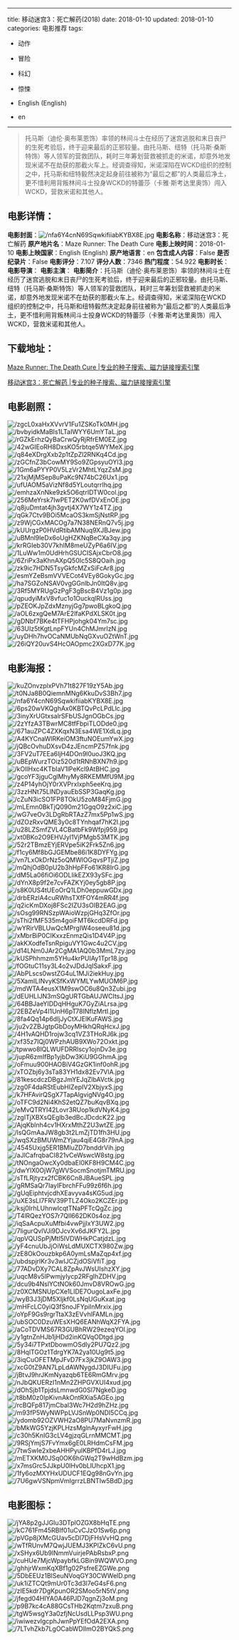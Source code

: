 
---
title: 移动迷宫3：死亡解药(2018)
date: 2018-01-10
updated: 2018-01-10
categories: 电影推荐
tags:
- 动作
- 冒险
- 科幻
- 惊悚

- English (English)
- en
---


> 托马斯（迪伦·奥布莱恩饰）率领的林间斗士在经历了迷宫逃脱和末日丧尸的生死考验后，终于迎来最后的正邪较量。由托马斯、纽特（托马斯·桑斯特饰）等人领军的营救团队，耗时三年筹划营救被抓走的米诺，却意外地发现米诺不在劫获的那截火车上。经调查得知，米诺深陷在WCKD组织的控制之中，托马斯和纽特毅然决定起身前往被称为“最后之都”的人类最后净土，更不惜利用背叛林间斗士投身WCKD的特蕾莎（卡雅·斯考达里奥饰）闯入WCKD，营救米诺和其他人。

## **电影详情**：

**电影封面**：<img src="https://image.tmdb.org/t/p/w200/nfa6Y4cnN69SqwkifiiabKYBX8E.jpg" alt="/nfa6Y4cnN69SqwkifiiabKYBX8E.jpg" title="/nfa6Y4cnN69SqwkifiiabKYBX8E.jpg">
**电影名称**：移动迷宫3：死亡解药
**原产地片名**：Maze Runner: The Death Cure
**电影上映时间**：2018-01-10
**电影上映国家**：English (English)
**原产地语言**：en
**包含成人内容**：False
**是否纪录片**：False
**电影评分**：7.107
**评分人数**：7346
**热门程度**：54.922
**电影时长**：
**电影导演**：
**电影主演**：
**电影简介**：托马斯（迪伦·奥布莱恩饰）率领的林间斗士在经历了迷宫逃脱和末日丧尸的生死考验后，终于迎来最后的正邪较量。由托马斯、纽特（托马斯·桑斯特饰）等人领军的营救团队，耗时三年筹划营救被抓走的米诺，却意外地发现米诺不在劫获的那截火车上。经调查得知，米诺深陷在WCKD组织的控制之中，托马斯和纽特毅然决定起身前往被称为“最后之都”的人类最后净土，更不惜利用背叛林间斗士投身WCKD的特蕾莎（卡雅·斯考达里奥饰）闯入WCKD，营救米诺和其他人。

## **下载地址**：
[Maze Runner: The Death Cure |专业的种子搜索、磁力链接搜索引擎](https://movie.amd794.com:2083/?search=Maze%20Runner%3A%20The%20Death%20Cure&ordering=&mode=match_phrase&page_size=10&page=1)

[移动迷宫3：死亡解药 |专业的种子搜索、磁力链接搜索引擎](https://movie.amd794.com:2083/?search=%E7%A7%BB%E5%8A%A8%E8%BF%B7%E5%AE%AB3%EF%BC%9A%E6%AD%BB%E4%BA%A1%E8%A7%A3%E8%8D%AF&ordering=&mode=match_phrase&page_size=10&page=1)
 

## **电影剧照**：
<img src="https://image.tmdb.org/t/p/original/zgcL0xaHxXVvrV1Fu1ZSKoTk0MH.jpg" alt="/zgcL0xaHxXVvrV1Fu1ZSKoTk0MH.jpg" title="/zgcL0xaHxXVvrV1Fu1ZSKoTk0MH.jpg"><img src="https://image.tmdb.org/t/p/original/bvbyidkMaBls1LTaIWYY6UmYTaL.jpg" alt="/bvbyidkMaBls1LTaIWYY6UmYTaL.jpg" title="/bvbyidkMaBls1LTaIWYY6UmYTaL.jpg"><img src="https://image.tmdb.org/t/p/original/rGZkErhzQyBaCrwQyRjRfrEM0EZ.jpg" alt="/rGZkErhzQyBaCrwQyRjRfrEM0EZ.jpg" title="/rGZkErhzQyBaCrwQyRjRfrEM0EZ.jpg"><img src="https://image.tmdb.org/t/p/original/42wGIEoRH8DxsKO5rbtqe5WYMeX.jpg" alt="/42wGIEoRH8DxsKO5rbtqe5WYMeX.jpg" title="/42wGIEoRH8DxsKO5rbtqe5WYMeX.jpg"><img src="https://image.tmdb.org/t/p/original/q84eXDrgXxb2p1tZpZl2RNKq4Cd.jpg" alt="/q84eXDrgXxb2p1tZpZl2RNKq4Cd.jpg" title="/q84eXDrgXxb2p1tZpZl2RNKq4Cd.jpg"><img src="https://image.tmdb.org/t/p/original/zGCfnZ3bCowMY9So9ZGpsyuOYl3.jpg" alt="/zGCfnZ3bCowMY9So9ZGpsyuOYl3.jpg" title="/zGCfnZ3bCowMY9So9ZGpsyuOYl3.jpg"><img src="https://image.tmdb.org/t/p/original/1Gm6aPYYP0V5LzVr2MhtLYqzZsM.jpg" alt="/1Gm6aPYYP0V5LzVr2MhtLYqzZsM.jpg" title="/1Gm6aPYYP0V5LzVr2MhtLYqzZsM.jpg"><img src="https://image.tmdb.org/t/p/original/21xjMjMSep8uPaKc9N74bC26Ux1.jpg" alt="/21xjMjMSep8uPaKc9N74bC26Ux1.jpg" title="/21xjMjMSep8uPaKc9N74bC26Ux1.jpg"><img src="https://image.tmdb.org/t/p/original/ufUAOM5aVizNf8d5YLoutqrrlhq.jpg" alt="/ufUAOM5aVizNf8d5YLoutqrrlhq.jpg" title="/ufUAOM5aVizNf8d5YLoutqrrlhq.jpg"><img src="https://image.tmdb.org/t/p/original/emhzaXnNke9zk5O6qtrIDTW0col.jpg" alt="/emhzaXnNke9zk5O6qtrIDTW0col.jpg" title="/emhzaXnNke9zk5O6qtrIDTW0col.jpg"><img src="https://image.tmdb.org/t/p/original/256MeYrsk7IwPET2K0wfDVxEnOE.jpg" alt="/256MeYrsk7IwPET2K0wfDVxEnOE.jpg" title="/256MeYrsk7IwPET2K0wfDVxEnOE.jpg"><img src="https://image.tmdb.org/t/p/original/q8juDmtat4jh3gvtj4X7WY1z4TZ.jpg" alt="/q8juDmtat4jh3gvtj4X7WY1z4TZ.jpg" title="/q8juDmtat4jh3gvtj4X7WY1z4TZ.jpg"><img src="https://image.tmdb.org/t/p/original/qGk7Ctv9BOi5McaOS3kmSjNstRP.jpg" alt="/qGk7Ctv9BOi5McaOS3kmSjNstRP.jpg" title="/qGk7Ctv9BOi5McaOS3kmSjNstRP.jpg"><img src="https://image.tmdb.org/t/p/original/z9WjCGxMACOg7a7N38NERnQ7v5j.jpg" alt="/z9WjCGxMACOg7a7N38NERnQ7v5j.jpg" title="/z9WjCGxMACOg7a7N38NERnQ7v5j.jpg"><img src="https://image.tmdb.org/t/p/original/kUUrgzP0HVdRtibAMNuq9XJBJew.jpg" alt="/kUUrgzP0HVdRtibAMNuq9XJBJew.jpg" title="/kUUrgzP0HVdRtibAMNuq9XJBJew.jpg"><img src="https://image.tmdb.org/t/p/original/uBMnl9leDx6oUgHZKNqBeCXa3qy.jpg" alt="/uBMnl9leDx6oUgHZKNqBeCXa3qy.jpg" title="/uBMnl9leDx6oUgHZKNqBeCXa3qy.jpg"><img src="https://image.tmdb.org/t/p/original/krRGIeb30V7khIM8meUZyP6a6IV.jpg" alt="/krRGIeb30V7khIM8meUZyP6a6IV.jpg" title="/krRGIeb30V7khIM8meUZyP6a6IV.jpg"><img src="https://image.tmdb.org/t/p/original/1LuWw1m0UdHrhGSUCISAjxCbrO8.jpg" alt="/1LuWw1m0UdHrhGSUCISAjxCbrO8.jpg" title="/1LuWw1m0UdHrhGSUCISAjxCbrO8.jpg"><img src="https://image.tmdb.org/t/p/original/6ZriPx3aKhnAXpQ50Ic5S8QOaih.jpg" alt="/6ZriPx3aKhnAXpQ50Ic5S8QOaih.jpg" title="/6ZriPx3aKhnAXpQ50Ic5S8QOaih.jpg"><img src="https://image.tmdb.org/t/p/original/zk9ic7HDN5TsyGkfcMZxSiFcAr8.jpg" alt="/zk9ic7HDN5TsyGkfcMZxSiFcAr8.jpg" title="/zk9ic7HDN5TsyGkfcMZxSiFcAr8.jpg"><img src="https://image.tmdb.org/t/p/original/esmYZeBsmVVVECot4VEy8GokyGc.jpg" alt="/esmYZeBsmVVVECot4VEy8GokyGc.jpg" title="/esmYZeBsmVVVECot4VEy8GokyGc.jpg"><img src="https://image.tmdb.org/t/p/original/ha7SGZoNSAV0vgGGnlbJn0ItQ8v.jpg" alt="/ha7SGZoNSAV0vgGGnlbJn0ItQ8v.jpg" title="/ha7SGZoNSAV0vgGGnlbJn0ItQ8v.jpg"><img src="https://image.tmdb.org/t/p/original/3Rf5MYRUgGzPgF3gBscB4Vz1g0p.jpg" alt="/3Rf5MYRUgGzPgF3gBscB4Vz1g0p.jpg" title="/3Rf5MYRUgGzPgF3gBscB4Vz1g0p.jpg"><img src="https://image.tmdb.org/t/p/original/qpudyiMxV8vfuc1o1OuckqlRUss.jpg" alt="/qpudyiMxV8vfuc1o1OuckqlRUss.jpg" title="/qpudyiMxV8vfuc1o1OuckqlRUss.jpg"><img src="https://image.tmdb.org/t/p/original/pZEOKJpZdxMznyjGg7pwoBLgkoQ.jpg" alt="/pZEOKJpZdxMznyjGg7pwoBLgkoQ.jpg" title="/pZEOKJpZdxMznyjGg7pwoBLgkoQ.jpg"><img src="https://image.tmdb.org/t/p/original/aOL6zxgQeM7ArE2lfaKPdXLSK0t.jpg" alt="/aOL6zxgQeM7ArE2lfaKPdXLSK0t.jpg" title="/aOL6zxgQeM7ArE2lfaKPdXLSK0t.jpg"><img src="https://image.tmdb.org/t/p/original/gDNbf7BKe4tTFHPjohgk04Ym7sc.jpg" alt="/gDNbf7BKe4tTFHPjohgk04Ym7sc.jpg" title="/gDNbf7BKe4tTFHPjohgk04Ym7sc.jpg"><img src="https://image.tmdb.org/t/p/original/63UIz5tKgtLnpFYUn4ChMJmrIzN.jpg" alt="/63UIz5tKgtLnpFYUn4ChMJmrIzN.jpg" title="/63UIz5tKgtLnpFYUn4ChMJmrIzN.jpg"><img src="https://image.tmdb.org/t/p/original/uyDHh7hvOCaNMUbNqGXvuOZtWnT.jpg" alt="/uyDHh7hvOCaNMUbNqGXvuOZtWnT.jpg" title="/uyDHh7hvOCaNMUbNqGXvuOZtWnT.jpg"><img src="https://image.tmdb.org/t/p/original/26iQY20uvS4HcOAOpmc2XGxD77K.jpg" alt="/26iQY20uvS4HcOAOpmc2XGxD77K.jpg" title="/26iQY20uvS4HcOAOpmc2XGxD77K.jpg">

## **电影海报**：
<img src="https://image.tmdb.org/t/p/original/kuZOnvzplxPVh71t827F19zY5Ab.jpg" alt="/kuZOnvzplxPVh71t827F19zY5Ab.jpg" title="/kuZOnvzplxPVh71t827F19zY5Ab.jpg"><img src="https://image.tmdb.org/t/p/original/t0NJa8B0QiemnMNg6KkuDvS3Bh7.jpg" alt="/t0NJa8B0QiemnMNg6KkuDvS3Bh7.jpg" title="/t0NJa8B0QiemnMNg6KkuDvS3Bh7.jpg"><img src="https://image.tmdb.org/t/p/original/nfa6Y4cnN69SqwkifiiabKYBX8E.jpg" alt="/nfa6Y4cnN69SqwkifiiabKYBX8E.jpg" title="/nfa6Y4cnN69SqwkifiiabKYBX8E.jpg"><img src="https://image.tmdb.org/t/p/original/6ps20wVKQghAx0KBTQvPcLPdLlc.jpg" alt="/6ps20wVKQghAx0KBTQvPcLPdLlc.jpg" title="/6ps20wVKQghAx0KBTQvPcLPdLlc.jpg"><img src="https://image.tmdb.org/t/p/original/3inyXrUGtxsalrSFbUSJgnOGbCs.jpg" alt="/3inyXrUGtxsalrSFbUSJgnOGbCs.jpg" title="/3inyXrUGtxsalrSFbUSJgnOGbCs.jpg"><img src="https://image.tmdb.org/t/p/original/2zYfzA3TBwrMC8tfFbpiTLODde0.jpg" alt="/2zYfzA3TBwrMC8tfFbpiTLODde0.jpg" title="/2zYfzA3TBwrMC8tfFbpiTLODde0.jpg"><img src="https://image.tmdb.org/t/p/original/671auZPC4ZXKqxN3Esa4WE1XdLq.jpg" alt="/671auZPC4ZXKqxN3Esa4WE1XdLq.jpg" title="/671auZPC4ZXKqxN3Esa4WE1XdLq.jpg"><img src="https://image.tmdb.org/t/p/original/A4KYCnaWlRKeiOM3ftuNOEumYwX.jpg" alt="/A4KYCnaWlRKeiOM3ftuNOEumYwX.jpg" title="/A4KYCnaWlRKeiOM3ftuNOEumYwX.jpg"><img src="https://image.tmdb.org/t/p/original/jQBcOvhuDXsvD4zJEncmPZ57fnk.jpg" alt="/jQBcOvhuDXsvD4zJEncmPZ57fnk.jpg" title="/jQBcOvhuDXsvD4zJEncmPZ57fnk.jpg"><img src="https://image.tmdb.org/t/p/original/3FV2uT7EEa6IjH4DOn9l0uoJ3KQ.jpg" alt="/3FV2uT7EEa6IjH4DOn9l0uoJ3KQ.jpg" title="/3FV2uT7EEa6IjH4DOn9l0uoJ3KQ.jpg"><img src="https://image.tmdb.org/t/p/original/uBEpWurzTOiz520d1tRNhBXN7h9.jpg" alt="/uBEpWurzTOiz520d1tRNhBXN7h9.jpg" title="/uBEpWurzTOiz520d1tRNhBXN7h9.jpg"><img src="https://image.tmdb.org/t/p/original/kOIlHxc4KTbIaV1lPeKcl9AtBHC.jpg" alt="/kOIlHxc4KTbIaV1lPeKcl9AtBHC.jpg" title="/kOIlHxc4KTbIaV1lPeKcl9AtBHC.jpg"><img src="https://image.tmdb.org/t/p/original/gcoYF3jguCglMhyMy8RKEMMfU9M.jpg" alt="/gcoYF3jguCglMhyMy8RKEMMfU9M.jpg" title="/gcoYF3jguCglMhyMy8RKEMMfU9M.jpg"><img src="https://image.tmdb.org/t/p/original/z4P14yhOjY0rXVPrxIxph5eeKrq.jpg" alt="/z4P14yhOjY0rXVPrxIxph5eeKrq.jpg" title="/z4P14yhOjY0rXVPrxIxph5eeKrq.jpg"><img src="https://image.tmdb.org/t/p/original/3zzHNt75LlNDyauEbSSP3GaqKg.jpg" alt="/3zzHNt75LlNDyauEbSSP3GaqKg.jpg" title="/3zzHNt75LlNDyauEbSSP3GaqKg.jpg"><img src="https://image.tmdb.org/t/p/original/cZuN3icSO1FP8TOkU5zoM84FjmG.jpg" alt="/cZuN3icSO1FP8TOkU5zoM84FjmG.jpg" title="/cZuN3icSO1FP8TOkU5zoM84FjmG.jpg"><img src="https://image.tmdb.org/t/p/original/mLEmn0BkTjQ090m21GgqO9z2xiC.jpg" alt="/mLEmn0BkTjQ090m21GgqO9z2xiC.jpg" title="/mLEmn0BkTjQ090m21GgqO9z2xiC.jpg"><img src="https://image.tmdb.org/t/p/original/wG7veOv3LDgRbRTAzZ7mx5Pp1wS.jpg" alt="/wG7veOv3LDgRbRTAzZ7mx5Pp1wS.jpg" title="/wG7veOv3LDgRbRTAzZ7mx5Pp1wS.jpg"><img src="https://image.tmdb.org/t/p/original/dZOzRxvQME3y0c8TYnhqaf7hK2I.jpg" alt="/dZOzRxvQME3y0c8TYnhqaf7hK2I.jpg" title="/dZOzRxvQME3y0c8TYnhqaf7hK2I.jpg"><img src="https://image.tmdb.org/t/p/original/u28LZSmfZVL4CBatbFk9Wfpj959.jpg" alt="/u28LZSmfZVL4CBatbFk9Wfpj959.jpg" title="/u28LZSmfZVL4CBatbFk9Wfpj959.jpg"><img src="https://image.tmdb.org/t/p/original/xt0BKo2O9EHVJyl1VjPMgb53MTK.jpg" alt="/xt0BKo2O9EHVJyl1VjPMgb53MTK.jpg" title="/xt0BKo2O9EHVJyl1VjPMgb53MTK.jpg"><img src="https://image.tmdb.org/t/p/original/52r2TBmzEYjERVpe5iK2Frk5Zn6.jpg" alt="/52r2TBmzEYjERVpe5iK2Frk5Zn6.jpg" title="/52r2TBmzEYjERVpe5iK2Frk5Zn6.jpg"><img src="https://image.tmdb.org/t/p/original/f1cy6Mf8bGJGEMbe86i1K8DYFYg.jpg" alt="/f1cy6Mf8bGJGEMbe86i1K8DYFYg.jpg" title="/f1cy6Mf8bGJGEMbe86i1K8DYFYg.jpg"><img src="https://image.tmdb.org/t/p/original/vn7LxOkDrNz5oQMWlOGqvsPTjiZ.jpg" alt="/vn7LxOkDrNz5oQMWlOGqvsPTjiZ.jpg" title="/vn7LxOkDrNz5oQMWlOGqvsPTjiZ.jpg"><img src="https://image.tmdb.org/t/p/original/mQhjOdB0pU2b3hHpFFo61KR8IrG.jpg" alt="/mQhjOdB0pU2b3hHpFFo61KR8IrG.jpg" title="/mQhjOdB0pU2b3hHpFFo61KR8IrG.jpg"><img src="https://image.tmdb.org/t/p/original/dM5La06fiOi6ODLIikEZX93ySFc.jpg" alt="/dM5La06fiOi6ODLIikEZX93ySFc.jpg" title="/dM5La06fiOi6ODLIikEZX93ySFc.jpg"><img src="https://image.tmdb.org/t/p/original/dYnX8p9f2e7cvFAZKYj0ey5gb8P.jpg" alt="/dYnX8p9f2e7cvFAZKYj0ey5gb8P.jpg" title="/dYnX8p9f2e7cvFAZKYj0ey5gb8P.jpg"><img src="https://image.tmdb.org/t/p/original/s8K0US4tUEoOrQ1LDh0eppuwGDx.jpg" alt="/s8K0US4tUEoOrQ1LDh0eppuwGDx.jpg" title="/s8K0US4tUEoOrQ1LDh0eppuwGDx.jpg"><img src="https://image.tmdb.org/t/p/original/drbERzlA4cuRWhsTXfFOY4mRR4f.jpg" alt="/drbERzlA4cuRWhsTXfFOY4mRR4f.jpg" title="/drbERzlA4cuRWhsTXfFOY4mRR4f.jpg"><img src="https://image.tmdb.org/t/p/original/q2icKmDXoj8FSc2IZU3sOIB2EAG.jpg" alt="/q2icKmDXoj8FSc2IZU3sOIB2EAG.jpg" title="/q2icKmDXoj8FSc2IZU3sOIB2EAG.jpg"><img src="https://image.tmdb.org/t/p/original/sOsg99RNSzpWAioWzpjGHq3ZfOr.jpg" alt="/sOsg99RNSzpWAioWzpjGHq3ZfOr.jpg" title="/sOsg99RNSzpWAioWzpjGHq3ZfOr.jpg"><img src="https://image.tmdb.org/t/p/original/sThi2fMF535m4goiFMT6kcdDRFd.jpg" alt="/sThi2fMF535m4goiFMT6kcdDRFd.jpg" title="/sThi2fMF535m4goiFMT6kcdDRFd.jpg"><img src="https://image.tmdb.org/t/p/original/wYRirVBLUwQcMPrgIW4oseeu81d.jpg" alt="/wYRirVBLUwQcMPrgIW4oseeu81d.jpg" title="/wYRirVBLUwQcMPrgIW4oseeu81d.jpg"><img src="https://image.tmdb.org/t/p/original/xMbrBiP0CIKxxzEnmzQis1D4V4P.jpg" alt="/xMbrBiP0CIKxxzEnmzQis1D4V4P.jpg" title="/xMbrBiP0CIKxxzEnmzQis1D4V4P.jpg"><img src="https://image.tmdb.org/t/p/original/akKXodfeTsnRpiguVY1Gwc4u2CV.jpg" alt="/akKXodfeTsnRpiguVY1Gwc4u2CV.jpg" title="/akKXodfeTsnRpiguVY1Gwc4u2CV.jpg"><img src="https://image.tmdb.org/t/p/original/d14LNm0JAr2CgMA1AQ0b3MmL7zy.jpg" alt="/d14LNm0JAr2CgMA1AQ0b3MmL7zy.jpg" title="/d14LNm0JAr2CgMA1AQ0b3MmL7zy.jpg"><img src="https://image.tmdb.org/t/p/original/kUSPhhmzm5YHu4krPUIAy1Tpr18.jpg" alt="/kUSPhhmzm5YHu4krPUIAy1Tpr18.jpg" title="/kUSPhhmzm5YHu4krPUIAy1Tpr18.jpg"><img src="https://image.tmdb.org/t/p/original/fOGtuC11sy3L4o2vJDdJqISakxF.jpg" alt="/fOGtuC11sy3L4o2vJDdJqISakxF.jpg" title="/fOGtuC11sy3L4o2vJDdJqISakxF.jpg"><img src="https://image.tmdb.org/t/p/original/AbPLscs0wstZG4uL1MJi2iekHuy.jpg" alt="/AbPLscs0wstZG4uL1MJi2iekHuy.jpg" title="/AbPLscs0wstZG4uL1MJi2iekHuy.jpg"><img src="https://image.tmdb.org/t/p/original/5XamILINvyKSfKxWYMLYwMUOM6P.jpg" alt="/5XamILINvyKSfKxWYMLYwMUOM6P.jpg" title="/5XamILINvyKSfKxWYMLYwMUOM6P.jpg"><img src="https://image.tmdb.org/t/p/original/mdWTA4eusX1M9swOC6u8Qn3Zubi.jpg" alt="/mdWTA4eusX1M9swOC6u8Qn3Zubi.jpg" title="/mdWTA4eusX1M9swOC6u8Qn3Zubi.jpg"><img src="https://image.tmdb.org/t/p/original/dEUHLIJN3mSQgURTGbAUJWCItsJ.jpg" alt="/dEUHLIJN3mSQgURTGbAUJWCItsJ.jpg" title="/dEUHLIJN3mSQgURTGbAUJWCItsJ.jpg"><img src="https://image.tmdb.org/t/p/original/64BBJaeYIDDqHHguK7GyZiALrsa.jpg" alt="/64BBJaeYIDDqHHguK7GyZiALrsa.jpg" title="/64BBJaeYIDDqHHguK7GyZiALrsa.jpg"><img src="https://image.tmdb.org/t/p/original/2EBZeVp4I1UnH6pT78INflzMrtI.jpg" alt="/2EBZeVp4I1UnH6pT78INflzMrtI.jpg" title="/2EBZeVp4I1UnH6pT78INflzMrtI.jpg"><img src="https://image.tmdb.org/t/p/original/8fa4Qq14p6dIjJyCtXJElKuFAWS.jpg" alt="/8fa4Qq14p6dIjJyCtXJElKuFAWS.jpg" title="/8fa4Qq14p6dIjJyCtXJElKuFAWS.jpg"><img src="https://image.tmdb.org/t/p/original/ju2v2ZBJgtpGbDoyMHkhQRqHcxJ.jpg" alt="/ju2v2ZBJgtpGbDoyMHkhQRqHcxJ.jpg" title="/ju2v2ZBJgtpGbDoyMHkhQRqHcxJ.jpg"><img src="https://image.tmdb.org/t/p/original/4H1vAQHD1rojw3cq1VZ3THoRJ6k.jpg" alt="/4H1vAQHD1rojw3cq1VZ3THoRJ6k.jpg" title="/4H1vAQHD1rojw3cq1VZ3THoRJ6k.jpg"><img src="https://image.tmdb.org/t/p/original/xf35z7lQj0WPzhAUB9XWo72Oxkt.jpg" alt="/xf35z7lQj0WPzhAUB9XWo72Oxkt.jpg" title="/xf35z7lQj0WPzhAUB9XWo72Oxkt.jpg"><img src="https://image.tmdb.org/t/p/original/tpwwo8lQLWUFDRRlscy1ojnDv3e.jpg" alt="/tpwwo8lQLWUFDRRlscy1ojnDv3e.jpg" title="/tpwwo8lQLWUFDRRlscy1ojnDv3e.jpg"><img src="https://image.tmdb.org/t/p/original/jupR6zmIfBp1yjbDw3KiU9GGhmA.jpg" alt="/jupR6zmIfBp1yjbDw3KiU9GGhmA.jpg" title="/jupR6zmIfBp1yjbDw3KiU9GGhmA.jpg"><img src="https://image.tmdb.org/t/p/original/oFmuu900HAOBiV4GzGK1inf0ohR.jpg" alt="/oFmuu900HAOBiV4GzGK1inf0ohR.jpg" title="/oFmuu900HAOBiV4GzGK1inf0ohR.jpg"><img src="https://image.tmdb.org/t/p/original/xTOZbj6y3sTa83YH1dx82Ev7VlA.jpg" alt="/xTOZbj6y3sTa83YH1dx82Ev7VlA.jpg" title="/xTOZbj6y3sTa83YH1dx82Ev7VlA.jpg"><img src="https://image.tmdb.org/t/p/original/81kescdczDBgzJmYEJqZlbAVctk.jpg" alt="/81kescdczDBgzJmYEJqZlbAVctk.jpg" title="/81kescdczDBgzJmYEJqZlbAVctk.jpg"><img src="https://image.tmdb.org/t/p/original/zg0F4daRStEubHIZepIV2XbjyxS.jpg" alt="/zg0F4daRStEubHIZepIV2XbjyxS.jpg" title="/zg0F4daRStEubHIZepIV2XbjyxS.jpg"><img src="https://image.tmdb.org/t/p/original/k7HFAvirQSgX7TapAlgvigNVg4O.jpg" alt="/k7HFAvirQSgX7TapAlgvigNVg4O.jpg" title="/k7HFAvirQSgX7TapAlgvigNVg4O.jpg"><img src="https://image.tmdb.org/t/p/original/oTFC9d2Ni4KhS2etQZ7buKqvBXq.jpg" alt="/oTFC9d2Ni4KhS2etQZ7buKqvBXq.jpg" title="/oTFC9d2Ni4KhS2etQZ7buKqvBXq.jpg"><img src="https://image.tmdb.org/t/p/original/eMvQTRYI42Lovr3RUop1kdVNyK4.jpg" alt="/eMvQTRYI42Lovr3RUop1kdVNyK4.jpg" title="/eMvQTRYI42Lovr3RUop1kdVNyK4.jpg"><img src="https://image.tmdb.org/t/p/original/zgITjXBXsQEglb3edBcJDcdcK22.jpg" alt="/zgITjXBXsQEglb3edBcJDcdcK22.jpg" title="/zgITjXBXsQEglb3edBcJDcdcK22.jpg"><img src="https://image.tmdb.org/t/p/original/AjqKblnh4cv1HXrxMthZ2U3wtZE.jpg" alt="/AjqKblnh4cv1HXrxMthZ2U3wtZE.jpg" title="/AjqKblnh4cv1HXrxMthZ2U3wtZE.jpg"><img src="https://image.tmdb.org/t/p/original/lsQGmAaJW8gb3t2LmZjTD1fh3HU.jpg" alt="/lsQGmAaJW8gb3t2LmZjTD1fh3HU.jpg" title="/lsQGmAaJW8gb3t2LmZjTD1fh3HU.jpg"><img src="https://image.tmdb.org/t/p/original/wqSXzBMUWmZYjau4qiE4G8r79nA.jpg" alt="/wqSXzBMUWmZYjau4qiE4G8r79nA.jpg" title="/wqSXzBMUWmZYjau4qiE4G8r79nA.jpg"><img src="https://image.tmdb.org/t/p/original/4545Uxjg5ER1BMluZD7bnddrVih.jpg" alt="/4545Uxjg5ER1BMluZD7bnddrVih.jpg" title="/4545Uxjg5ER1BMluZD7bnddrVih.jpg"><img src="https://image.tmdb.org/t/p/original/aJlCafrqbaCI821vCeWswcW8stg.jpg" alt="/aJlCafrqbaCI821vCeWswcW8stg.jpg" title="/aJlCafrqbaCI821vCeWswcW8stg.jpg"><img src="https://image.tmdb.org/t/p/original/tNOngaOwcXy0dbaEI0KF8H9CM4C.jpg" alt="/tNOngaOwcXy0dbaEI0KF8H9CM4C.jpg" title="/tNOngaOwcXy0dbaEI0KF8H9CM4C.jpg"><img src="https://image.tmdb.org/t/p/original/dwYlX0OjW7gWVSocmSnotjmTMRU.jpg" alt="/dwYlX0OjW7gWVSocmSnotjmTMRU.jpg" title="/dwYlX0OjW7gWVSocmSnotjmTMRU.jpg"><img src="https://image.tmdb.org/t/p/original/sTfLRjtyzx2fCBK6Cn8JBAueSPL.jpg" alt="/sTfLRjtyzx2fCBK6Cn8JBAueSPL.jpg" title="/sTfLRjtyzx2fCBK6Cn8JBAueSPL.jpg"><img src="https://image.tmdb.org/t/p/original/gRMSaQr7IayIFbrchFFu99z6f6h.jpg" alt="/gRMSaQr7IayIFbrchFFu99z6f6h.jpg" title="/gRMSaQr7IayIFbrchFFu99z6f6h.jpg"><img src="https://image.tmdb.org/t/p/original/gUqEiphtvjcdhXEavyva4sKG5ud.jpg" alt="/gUqEiphtvjcdhXEavyva4sKG5ud.jpg" title="/gUqEiphtvjcdhXEavyva4sKG5ud.jpg"><img src="https://image.tmdb.org/t/p/original/uXE3sLI7FRV39PTLZ4Oko2KCZEr.jpg" alt="/uXE3sLI7FRV39PTLZ4Oko2KCZEr.jpg" title="/uXE3sLI7FRV39PTLZ4Oko2KCZEr.jpg"><img src="https://image.tmdb.org/t/p/original/ksj0IrhLUhnwIcqtTNaPFTcQgZc.jpg" alt="/ksj0IrhLUhnwIcqtTNaPFTcQgZc.jpg" title="/ksj0IrhLUhnwIcqtTNaPFTcQgZc.jpg"><img src="https://image.tmdb.org/t/p/original/T4lRQezYOS7r7Qll662DK0s4oz.jpg" alt="/T4lRQezYOS7r7Qll662DK0s4oz.jpg" title="/T4lRQezYOS7r7Qll662DK0s4oz.jpg"><img src="https://image.tmdb.org/t/p/original/iqSaAcpuXuMfbi4vwPjjIxY3UW2.jpg" alt="/iqSaAcpuXuMfbi4vwPjjIxY3UW2.jpg" title="/iqSaAcpuXuMfbi4vwPjjIxY3UW2.jpg"><img src="https://image.tmdb.org/t/p/original/7ligurQvlVJi9DJcvXv6dJKFY2L.jpg" alt="/7ligurQvlVJi9DJcvXv6dJKFY2L.jpg" title="/7ligurQvlVJi9DJcvXv6dJKFY2L.jpg"><img src="https://image.tmdb.org/t/p/original/qpVQUSpPjMtl5IVDWHkPCatjdzL.jpg" alt="/qpVQUSpPjMtl5IVDWHkPCatjdzL.jpg" title="/qpVQUSpPjMtl5IVDWHkPCatjdzL.jpg"><img src="https://image.tmdb.org/t/p/original/yF4cnuUbJjOiWsLdMUXCTX980Zw.jpg" alt="/yF4cnuUbJjOiWsLdMUXCTX980Zw.jpg" title="/yF4cnuUbJjOiWsLdMUXCTX980Zw.jpg"><img src="https://image.tmdb.org/t/p/original/zE8OkOouzbkp6A0ymLsMaZqp4xf.jpg" alt="/zE8OkOouzbkp6A0ymLsMaZqp4xf.jpg" title="/zE8OkOouzbkp6A0ymLsMaZqp4xf.jpg"><img src="https://image.tmdb.org/t/p/original/ubdspjrlKr3v3wIJCZjdOSiVfiT.jpg" alt="/ubdspjrlKr3v3wIJCZjdOSiVfiT.jpg" title="/ubdspjrlKr3v3wIJCZjdOSiVfiT.jpg"><img src="https://image.tmdb.org/t/p/original/77ADvDXy7CAL8ZpAvJWsUIshzXY.jpg" alt="/77ADvDXy7CAL8ZpAvJWsUIshzXY.jpg" title="/77ADvDXy7CAL8ZpAvJWsUIshzXY.jpg"><img src="https://image.tmdb.org/t/p/original/uqcM8v5lPwmjyIycp2RFgIhZDHV.jpg" alt="/uqcM8v5lPwmjyIycp2RFgIhZDHV.jpg" title="/uqcM8v5lPwmjyIycp2RFgIhZDHV.jpg"><img src="https://image.tmdb.org/t/p/original/dcu9b4NslYCtNOk60JmvD8VROwG.jpg" alt="/dcu9b4NslYCtNOk60JmvD8VROwG.jpg" title="/dcu9b4NslYCtNOk60JmvD8VROwG.jpg"><img src="https://image.tmdb.org/t/p/original/z0XCMSNUpCXe1LIDE7OugoLaxFe.jpg" alt="/z0XCMSNUpCXe1LIDE7OugoLaxFe.jpg" title="/z0XCMSNUpCXe1LIDE7OugoLaxFe.jpg"><img src="https://image.tmdb.org/t/p/original/wyB3J3jDM5Xljkf0LsNqUGuKxat.jpg" alt="/wyB3J3jDM5Xljkf0LsNqUGuKxat.jpg" title="/wyB3J3jDM5Xljkf0LsNqUGuKxat.jpg"><img src="https://image.tmdb.org/t/p/original/mHFcLC0yiQ3fSnoJFYpiInMrxix.jpg" alt="/mHFcLC0yiQ3fSnoJFYpiInMrxix.jpg" title="/mHFcLC0yiQ3fSnoJFYpiInMrxix.jpg"><img src="https://image.tmdb.org/t/p/original/oYpF9Gs9rgrTtaX3zEVvhlFAMLn.jpg" alt="/oYpF9Gs9rgrTtaX3zEVvhlFAMLn.jpg" title="/oYpF9Gs9rgrTtaX3zEVvhlFAMLn.jpg"><img src="https://image.tmdb.org/t/p/original/ubSOC0DzuWEsXHQ6EANhWqX2FYA.jpg" alt="/ubSOC0DzuWEsXHQ6EANhWqX2FYA.jpg" title="/ubSOC0DzuWEsXHQ6EANhWqX2FYA.jpg"><img src="https://image.tmdb.org/t/p/original/aCoTDVMS67R3GUBhRW29ezeqYOl.jpg" alt="/aCoTDVMS67R3GUBhRW29ezeqYOl.jpg" title="/aCoTDVMS67R3GUBhRW29ezeqYOl.jpg"><img src="https://image.tmdb.org/t/p/original/y1gtnZnHJb1jHDd2inKQVqODtgd.jpg" alt="/y1gtnZnHJb1jHDd2inKQVqODtgd.jpg" title="/y1gtnZnHJb1jHDd2inKQVqODtgd.jpg"><img src="https://image.tmdb.org/t/p/original/5y34i7TPxtDbowmOSdIy2PU7Qz2.jpg" alt="/5y34i7TPxtDbowmOSdIy2PU7Qz2.jpg" title="/5y34i7TPxtDbowmOSdIy2PU7Qz2.jpg"><img src="https://image.tmdb.org/t/p/original/8HqlTGOz1TdrgYK7A2ya10Ug9t5.jpg" alt="/8HqlTGOz1TdrgYK7A2ya10Ug9t5.jpg" title="/8HqlTGOz1TdrgYK7A2ya10Ug9t5.jpg"><img src="https://image.tmdb.org/t/p/original/3iqCuOFETMpJFvD7Fx3jkZ9OAW3.jpg" alt="/3iqCuOFETMpJFvD7Fx3jkZ9OAW3.jpg" title="/3iqCuOFETMpJFvD7Fx3jkZ9OAW3.jpg"><img src="https://image.tmdb.org/t/p/original/xcG0tZ9AN7LpLdAWNygdJ3DIUFu.jpg" alt="/xcG0tZ9AN7LpLdAWNygdJ3DIUFu.jpg" title="/xcG0tZ9AN7LpLdAWNygdJ3DIUFu.jpg"><img src="https://image.tmdb.org/t/p/original/jBtvJ9hrJKmNyazqb6TE6RmGMrv.jpg" alt="/jBtvJ9hrJKmNyazqb6TE6RmGMrv.jpg" title="/jBtvJ9hrJKmNyazqb6TE6RmGMrv.jpg"><img src="https://image.tmdb.org/t/p/original/nJbQKUERzI1nMn2ZHPGVXUI4xud.jpg" alt="/nJbQKUERzI1nMn2ZHPGVXUI4xud.jpg" title="/nJbQKUERzI1nMn2ZHPGVXUI4xud.jpg"><img src="https://image.tmdb.org/t/p/original/dOhSjb1TpjdsLmnwdG0Sl7NgkeD.jpg" alt="/dOhSjb1TpjdsLmnwdG0Sl7NgkeD.jpg" title="/dOhSjb1TpjdsLmnwdG0Sl7NgkeD.jpg"><img src="https://image.tmdb.org/t/p/original/t8bM0z0IpKivnAkOntRXia5AGEo.jpg" alt="/t8bM0z0IpKivnAkOntRXia5AGEo.jpg" title="/t8bM0z0IpKivnAkOntRXia5AGEo.jpg"><img src="https://image.tmdb.org/t/p/original/rcBQFp817jmCbal3Wc7H2d9hZHz.jpg" alt="/rcBQFp817jmCbal3Wc7H2d9hZHz.jpg" title="/rcBQFp817jmCbal3Wc7H2d9hZHz.jpg"><img src="https://image.tmdb.org/t/p/original/m93fP5WyNWPpLVJSnWp0NDI5CCq.jpg" alt="/m93fP5WyNWPpLVJSnWp0NDI5CCq.jpg" title="/m93fP5WyNWPpLVJSnWp0NDI5CCq.jpg"><img src="https://image.tmdb.org/t/p/original/ydomb92OZVWH2aO8PU7MaNvnzmR.jpg" alt="/ydomb92OZVWH2aO8PU7MaNvnzmR.jpg" title="/ydomb92OZVWH2aO8PU7MaNvnzmR.jpg"><img src="https://image.tmdb.org/t/p/original/bMkWG5YzjKPLHzsMglnAyxyrFwH.jpg" alt="/bMkWG5YzjKPLHzsMglnAyxyrFwH.jpg" title="/bMkWG5YzjKPLHzsMglnAyxyrFwH.jpg"><img src="https://image.tmdb.org/t/p/original/c30h5KnIG3cLV4gjzqGLrnMMCMT.jpg" alt="/c30h5KnIG3cLV4gjzqGLrnMMCMT.jpg" title="/c30h5KnIG3cLV4gjzqGLrnMMCMT.jpg"><img src="https://image.tmdb.org/t/p/original/9RSjYmjS7FvYmx6gE0LRHdmCsFM.jpg" alt="/9RSjYmjS7FvYmx6gE0LRHdmCsFM.jpg" title="/9RSjYmjS7FvYmx6gE0LRHdmCsFM.jpg"><img src="https://image.tmdb.org/t/p/original/7twSwIe2xbeAHHPyulKBPfD4rLJ.jpg" alt="/7twSwIe2xbeAHHPyulKBPfD4rLJ.jpg" title="/7twSwIe2xbeAHHPyulKBPfD4rLJ.jpg"><img src="https://image.tmdb.org/t/p/original/mETXKM0JSq0OK6hGWq2T9wHdBzm.jpg" alt="/mETXKM0JSq0OK6hGWq2T9wHdBzm.jpg" title="/mETXKM0JSq0OK6hGWq2T9wHdBzm.jpg"><img src="https://image.tmdb.org/t/p/original/x7msGrc5JJkpU0lHv0bLlUhcpX1.jpg" alt="/x7msGrc5JJkpU0lHv0bLlUhcpX1.jpg" title="/x7msGrc5JJkpU0lHv0bLlUhcpX1.jpg"><img src="https://image.tmdb.org/t/p/original/1fy6ozMXYHxUDUCF1EQg98nGvYn.jpg" alt="/1fy6ozMXYHxUDUCF1EQg98nGvYn.jpg" title="/1fy6ozMXYHxUDUCF1EQg98nGvYn.jpg"><img src="https://image.tmdb.org/t/p/original/7U6gwVSNpmVmIgrrzLBNTIw5BdD.jpg" alt="/7U6gwVSNpmVmIgrrzLBNTIw5BdD.jpg" title="/7U6gwVSNpmVmIgrrzLBNTIw5BdD.jpg">

## **电影图标**：
<img src="https://image.tmdb.org/t/p/original/jYA8p2gJJGIu3DTplOZGX8bHqTE.png" alt="/jYA8p2gJJGIu3DTplOZGX8bHqTE.png" title="/jYA8p2gJJGIu3DTplOZGX8bHqTE.png"><img src="https://image.tmdb.org/t/p/original/kC761Fm45RBIf01uCvCJzO1Sw6p.png" alt="/kC761Fm45RBIf01uCvCJzO1Sw6p.png" title="/kC761Fm45RBIf01uCvCJzO1Sw6p.png"><img src="https://image.tmdb.org/t/p/original/pVGp8jXMcGUav5cDl7DjFHsVvHQ.png" alt="/pVGp8jXMcGUav5cDl7DjFHsVvHQ.png" title="/pVGp8jXMcGUav5cDl7DjFHsVvHQ.png"><img src="https://image.tmdb.org/t/p/original/wTfRUnvM7QwjJUEMJ3KPlZkC6vU.png" alt="/wTfRUnvM7QwjJUEMJ3KPlZkC6vU.png" title="/wTfRUnvM7QwjJUEMJ3KPlZkC6vU.png"><img src="https://image.tmdb.org/t/p/original/xSHyx6Ub9lNmmVuirjePAbRsbxP.png" alt="/xSHyx6Ub9lNmmVuirjePAbRsbxP.png" title="/xSHyx6Ub9lNmmVuirjePAbRsbxP.png"><img src="https://image.tmdb.org/t/p/original/cuHUe7MjcWpaybfkLGBin9WQWVO.png" alt="/cuHUe7MjcWpaybfkLGBin9WQWVO.png" title="/cuHUe7MjcWpaybfkLGBin9WQWVO.png"><img src="https://image.tmdb.org/t/p/original/ghhjrWxmKqXBf1g02PsfreEZGWe.png" alt="/ghhjrWxmKqXBf1g02PsfreEZGWe.png" title="/ghhjrWxmKqXBf1g02PsfreEZGWe.png"><img src="https://image.tmdb.org/t/p/original/5DbEEUz1BlSeuNVoqGY30CWWelD.png" alt="/5DbEEUz1BlSeuNVoqGY30CWWelD.png" title="/5DbEEUz1BlSeuNVoqGY30CWWelD.png"><img src="https://image.tmdb.org/t/p/original/uk1iZTCQt9mUr0Tc3d3l7eG4sF6.png" alt="/uk1iZTCQt9mUr0Tc3d3l7eG4sF6.png" title="/uk1iZTCQt9mUr0Tc3d3l7eG4sF6.png"><img src="https://image.tmdb.org/t/p/original/zIE5kdr7DgKpunOR2SMoo5rN5tV.png" alt="/zIE5kdr7DgKpunOR2SMoo5rN5tV.png" title="/zIE5kdr7DgKpunOR2SMoo5rN5tV.png"><img src="https://image.tmdb.org/t/p/original/jfegd04HIYA0A46PJD7qgnZj3oM.png" alt="/jfegd04HIYA0A46PJD7qgnZj3oM.png" title="/jfegd04HIYA0A46PJD7qgnZj3oM.png"><img src="https://image.tmdb.org/t/p/original/p9B7kc4cA88GCsTHb2Kqtm7zxuB.png" alt="/p9B7kc4cA88GCsTHb2Kqtm7zxuB.png" title="/p9B7kc4cA88GCsTHb2Kqtm7zxuB.png"><img src="https://image.tmdb.org/t/p/original/tgW5wsgY3a0zfjNcUsdLLPsp3WU.png" alt="/tgW5wsgY3a0zfjNcUsdLLPsp3WU.png" title="/tgW5wsgY3a0zfjNcUsdLLPsp3WU.png"><img src="https://image.tmdb.org/t/p/original/iwiwezvlgcphJwnPpYEfOdA2EXA.png" alt="/iwiwezvlgcphJwnPpYEfOdA2EXA.png" title="/iwiwezvlgcphJwnPpYEfOdA2EXA.png"><img src="https://image.tmdb.org/t/p/original/7LTvhZkb7LgOCabWDlImO2BYQkS.png" alt="/7LTvhZkb7LgOCabWDlImO2BYQkS.png" title="/7LTvhZkb7LgOCabWDlImO2BYQkS.png">
